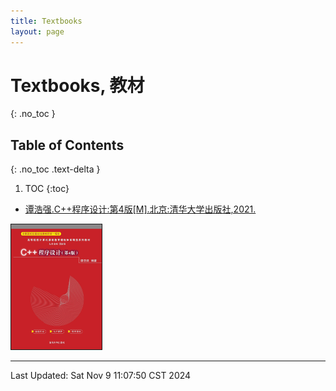 ```yaml
---
title: Textbooks
layout: page
---
```

# Textbooks, 教材
{: .no_toc }

## Table of Contents
{: .no_toc .text-delta }

1. TOC
{:toc}

-   [谭浩强.C++程序设计:第4版[M].北京:清华大学出版社,2021.](http://www.tup.tsinghua.edu.cn/booksCenter/book_09067402.html)

<div>
	<a href="http://www.tup.tsinghua.edu.cn/booksCenter/book_09067402.html">
		<img src="./attachments/thqcpp.jpg" style="height: 200px;" border="1">
	</a>
</div>

---

Last Updated: Sat Nov  9 11:07:50 CST 2024
